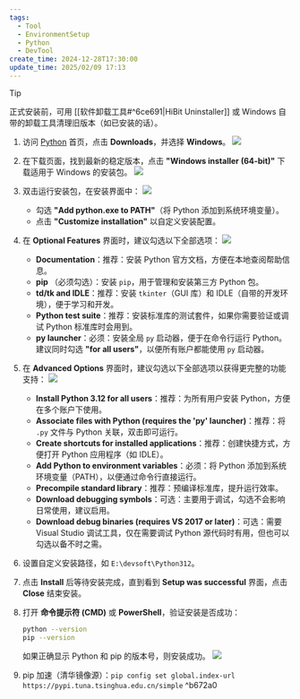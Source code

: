 ```yaml
---
tags:
  - Tool
  - EnvironmentSetup
  - Python
  - DevTool
create_time: 2024-12-28T17:30:00
update_time: 2025/02/09 17:13
---
```


> [!tip]
> 正式安装前，可用 [[软件卸载工具#^6ce691|HiBit Uninstaller]] 或 Windows 自带的卸载工具清理旧版本（如已安装的话）。

1. 访问 [Python](https://www.python.org/) 首页，点击 **Downloads**，并选择 **Windows**。
   ![](https://cdn.jsdelivr.net/gh/xihuanxiaorang/img2/202412192316884.png)
2. 在下载页面，找到最新的稳定版本，点击 **"Windows installer (64-bit)"** 下载适用于 Windows 的安装包。
   ![](https://cdn.jsdelivr.net/gh/xihuanxiaorang/img2/202412192318177.png)
3. 双击运行安装包，在安装界面中：
   ![](https://cdn.jsdelivr.net/gh/xihuanxiaorang/img2/202412201704746.png)
   - 勾选 **"Add python.exe to PATH"**（将 Python 添加到系统环境变量）。
   - 点击 **"Customize installation"** 以自定义安装配置。
4. 在 **Optional Features** 界面时，建议勾选以下全部选项：
   ![](https://cdn.jsdelivr.net/gh/xihuanxiaorang/img2/202412201723842.png)
	- **Documentation**：推荐：安装 Python 官方文档，方便在本地查阅帮助信息。
	- **pip** （必须勾选）：安装 `pip`，用于管理和安装第三方 Python 包。
	- **td/tk and IDLE**：推荐：安装 `tkinter`（GUI 库）和 IDLE（自带的开发环境），便于学习和开发。
	- **Python test suite**：推荐：安装标准库的测试套件，如果你需要验证或调试 Python 标准库时会用到。
	- **py launcher**：必须：安装全局 `py` 启动器，便于在命令行运行 Python。建议同时勾选 **"for all users"**，以便所有账户都能使用 `py` 启动器。
5. 在 **Advanced Options** 界面时，建议勾选以下全部选项以获得更完整的功能支持：
   ![](https://cdn.jsdelivr.net/gh/xihuanxiaorang/img2/202412201726193.png)
   - **Install Python 3.12 for all users**：推荐：为所有用户安装 Python，方便在多个账户下使用。
   - **Associate files with Python (requires the 'py' launcher)**：推荐：将 `.py` 文件与 Python 关联，双击即可运行。
   - **Create shortcuts for installed applications**：推荐：创建快捷方式，方便打开 Python 应用程序（如 IDLE）。
   - **Add Python to environment variables**：必须：将 Python 添加到系统环境变量（PATH），以便通过命令行直接运行。
   - **Precompile standard library**：推荐：预编译标准库，提升运行效率。
   - **Download debugging symbols**：可选：主要用于调试，勾选不会影响日常使用，建议启用。
   - **Download debug binaries (requires VS 2017 or later)**：可选：需要 Visual Studio 调试工具，仅在需要调试 Python 源代码时有用，但也可以勾选以备不时之需。
6. 设置自定义安装路径，如 `E:\devsoft\Python312`。
7. 点击 **Install** 后等待安装完成，直到看到 **Setup was successful** 界面，点击 **Close** 结束安装。
8. 打开 **命令提示符 (CMD)** 或 **PowerShell**，验证安装是否成功：

	```bash
	python --version
	pip --version
	```

	如果正确显示 Python 和 pip 的版本号，则安装成功。
	![](https://cdn.jsdelivr.net/gh/xihuanxiaorang/img2/202412201731395.png)
9. pip 加速（清华镜像源）：`pip config set global.index-url https://pypi.tuna.tsinghua.edu.cn/simple` ^b672a0
